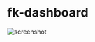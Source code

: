 # fk-dashboard

![screenshot](https://drive.google.com/uc?export=view&id=1Y8s-JsXvcvnxHvyLh4AG-RY3qKMpwARu)
